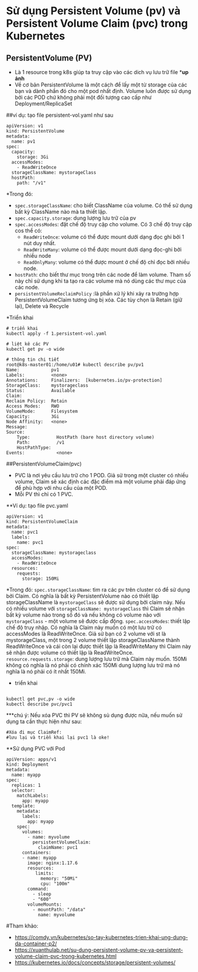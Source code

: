 # Sử dụng Persistent Volume (pv) và Persistent Volume Claim (pvc) trong Kubernetes
## PersistentVolume (PV)
- Là 1 resource trong k8s giúp ta truy cập vào các dich vụ lưu trữ file
***up ảnh**
- Về cơ bản PersistentVolume là một cách để lấy một từ storage của các bạn và dành phần đó cho một pod nhất định. Volume luôn được sử dụng bởi các POD chứ không phải một đối tượng cao cấp như Deployment/ReplicaSet

##ví dụ: tạo file persistent-vol.yaml như sau
```
apiVersion: v1
kind: PersistentVolume
metadata:
  name: pv1
spec:
  capacity:
    storage: 3Gi
  accessModes:
    - ReadWriteOnce
  storageClassName: mystorageClass
  hostPath:
    path: "/v1"
```

*Trong đó:
- ```spec.storageClassName```: cho biết ClassName của volume. Có thể sử dụng bất kỳ ClassName nào mà ta thiết lập.
- ```spec.capacity.storage```: dung lượng lưu trữ của pv
- ```spec.accessModes```: đặt chế độ truy cập cho volume. Có 3 chế độ truy cập cos thể có:
	- ```ReadWriteOnce```: volume có thể được mount dưới dạng đọc ghi bởi 1 nút duy nhất.
	- ```ReadWriteMany```: volume có thể được mount dưới dạng đọc-ghi bởi nhiều node
	- ```ReadOnlyMany```: volume có thể được mount ở chế độ chỉ đọc bởi nhiều node.
- ```hostPath```: cho biết thư mục trong trên các node để làm volume. Tham số này chỉ sử dụng khi ta tạo ra các volume mà nó dùng các thư mục của các node.
- ```persistentVolumeReclaimPolicy``` :là phần xử lý khi xảy ra trường hợp PersistentVolumeClaim tương ứng bị xóa. Các tùy chọn là Retain (giữ lại), Delete và Recycle

*Triển khai 
```
# triển khai
kubectl apply -f 1.persistent-vol.yaml

# liệt kê các PV
kubectl get pv -o wide

# thông tin chi tiết
root@k8s-master01:/home/u01# kubectl describe pv/pv1
Name:            pv1
Labels:          <none>
Annotations:     Finalizers:  [kubernetes.io/pv-protection]
StorageClass:    mystorageclass
Status:          Available
Claim:           
Reclaim Policy:  Retain
Access Modes:    RWO
VolumeMode:      Filesystem
Capacity:        3Gi
Node Affinity:   <none>
Message:         
Source:
    Type:          HostPath (bare host directory volume)
    Path:          /v1
    HostPathType:  
Events:            <none>
```
##PersistentVolumeClaim(pvc)
- PVC là nơi yêu cầu lưu trữ cho 1 POD. Giả sử trong một cluster có nhiều volume, Claim sẽ xác định các đặc điểm mà một volume phải đáp ứng để phù hợp với nhu cầu của một POD.
- Mỗi PV thì chỉ có 1 PVC.

**Ví dụ: tạo file pvc.yaml
```
apiVersion: v1
kind: PersistentVolumeClaim
metadata:
  name: pvc1
  labels:
    name: pvc1
spec:
  storageClassName: mystorageclass
  accessModes:
    - ReadWriteOnce
  resources:
    requests:
      storage: 150Mi
```
*Trong đó:
```spec.storageClassName```: tìm ra các pv trên cluster có để sử dụng bởi Claim. Có nghĩa là bất kỳ PersistentVolume nào có thiết lập storageClassName là ```mystorageClass``` sẽ được sử dụng bởi claim này. Nếu có nhiều volume với ```storageClassName: mystorageClass``` thì Claim sẽ nhận bất kỳ volume nào trong số đó và nếu không có volume nào với ```mystorageClass``` - một volume sẽ được cấp động.
```spec.accessModes```: thiết lập chế độ truy nhập. Có nghĩa là Claim này muốn có một lưu trữ có accessModes là ReadWriteOnce. Giả sử bạn có 2 volume với st là mystorageClass, một trong 2 volume thiết lập storageClassName thành ReadWriteOnce và cái còn lại được thiết lập là ReadWriteMany thì Claim này sẽ nhận được volume có thiết lập là ReadWriteOnce.
```resource.requests.storage```: dung lượng lưu trữ mà Claim này muốn. 150Mi không có nghĩa là nó phải có chính xác 150Mi dung lượng lưu trữ mà nó nghĩa là nó phải có ít nhất 150Mi.
* triển khai
```kubectl apply -f 2.persistent-vol-claim.yaml

kubectl get pvc,pv -o wide
kubectl describe pvc/pvc1
```
***chú ý: Nếu xóa PVC thì PV sẽ không sủ dụng được nữa, nếu muốn sử dụng ta cần thực hiện như sau:
```kubectl edit pv pv1
#Xóa đi mục ClaimRef:
#lưu lại và triển khai lại pvc1 là oke!
```

**Sử dụng PVC với Pod
```
apiVersion: apps/v1
kind: Deployment
metadata:
  name: myapp
spec:
  replicas: 1
  selector:
    matchLabels:
      app: myapp
  template:
    metadata:
      labels:
        app: myapp
    spec:
      volumes:
        - name: myvolume
          persistentVolumeClaim:
            claimName: pvc1
      containers:
      - name: myapp
        image: nginx:1.17.6
        resources:
           limits:
             memory: "50Mi"
             cpu: "100m"
        command:
          - sleep
          - "600"
        volumeMounts:
          - mountPath: "/data"
            name: myvolume
```
#Tham khảo:
- https://comdy.vn/kubernetes/so-tay-kubernetes-trien-khai-ung-dung-da-container-p2/
- https://xuanthulab.net/su-dung-persistent-volume-pv-va-persistent-volume-claim-pvc-trong-kubernetes.html
- https://kubernetes.io/docs/concepts/storage/persistent-volumes/

